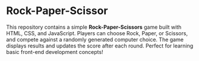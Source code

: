 # Rock-Paper-Scissor
This repository contains a simple **Rock-Paper-Scissors** game built with HTML, CSS, and JavaScript. Players can choose Rock, Paper, or Scissors, and compete against a randomly generated computer choice. The game displays results and updates the score after each round. Perfect for learning basic front-end development concepts!
